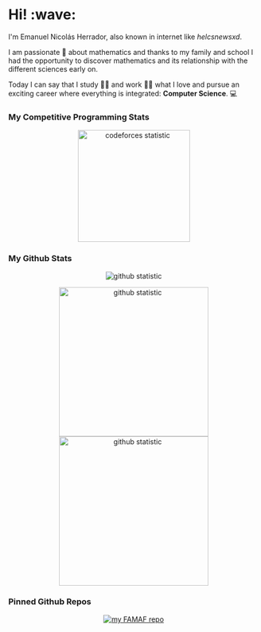 <h1>Hi! :wave:</h1>

I'm Emanuel Nicolás Herrador, also known in internet like _helcsnewsxd_.

I am passionate 💙 about mathematics and thanks to my family and school I had the opportunity to discover mathematics and its relationship with the different sciences early on.

Today I can say that I study 👨‍🎓 and work 👨‍💼 what I love and pursue an exciting career where everything is integrated: **Computer Science**. 💻

<h3>My Competitive Programming Stats</h3>

<div align="center">
  <img align="center" src="https://codeforces-readme-stats.vercel.app/api/card?username=helcsnewsxd&theme=transparent&force_username=true&border_color=00000000" alt="codeforces statistic" height="225" width="auto" >
</div>

<h3>My Github Stats</h3>

<div align="center">
  <img align="center" src="https://streak-stats.demolab.com/?user=helcsnewsxd&theme=transparent&fire=EB5454&hide_border=true&stroke=00000000" alt="github statistic" >
</div>
<p></p>
<div align="center">
  <img align="center" src="https://github-readme-stats.vercel.app/api?username=helcsnewsxd&show_icons=true&&show=reviews,discussions_started,discussions_answered,prs_merged,prs_merged_percentage&rank_icon=github&custom_title=My%20Github%20Stats&theme=transparent&hide_border=true&text_bold=false" height="300" width="auto" alt="github statistic" />
  <img align="center" src="https://github-readme-stats.vercel.app/api/top-langs/?username=helcsnewsxd&size_weight=0.5&count_weight=0.5&langs_count=8&layout=donut-vertical&theme=transparent&hide_border=true" height="300" width="auto" alt="github statistic" />
</div>

<h3>Pinned Github Repos</h3>

<div align="center">
  <a href="https://github.com/helcsnewsxd/FAMAF">
    <img align="center" src="https://github-readme-stats.vercel.app/api/pin/?username=helcsnewsxd&repo=FAMAF&show_owner=true&theme=transparent&hide_border=true" alt="my FAMAF repo" />
  </a>
</div>
